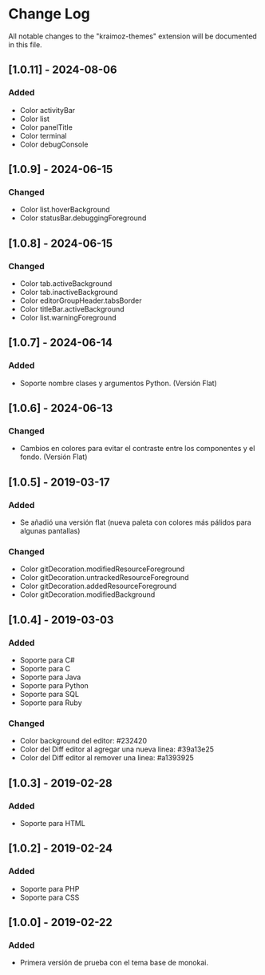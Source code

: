 # Change Log
All notable changes to the "kraimoz-themes" extension will be documented in this file.

## [1.0.11] - 2024-08-06
### Added
- Color activityBar
- Color list
- Color panelTitle
- Color terminal
- Color debugConsole

## [1.0.9] - 2024-06-15
### Changed
- Color list.hoverBackground
- Color statusBar.debuggingForeground

## [1.0.8] - 2024-06-15
### Changed
- Color tab.activeBackground
- Color tab.inactiveBackground
- Color editorGroupHeader.tabsBorder
- Color titleBar.activeBackground
- Color list.warningForeground

## [1.0.7] - 2024-06-14
### Added
- Soporte nombre clases y argumentos Python. (Versión Flat)

## [1.0.6] - 2024-06-13
### Changed
- Cambios en colores para evitar el contraste entre los componentes y el fondo. (Versión Flat)

## [1.0.5] - 2019-03-17
### Added
- Se añadió una versión flat (nueva paleta con colores más pálidos para algunas pantallas)

### Changed
- Color gitDecoration.modifiedResourceForeground
- Color gitDecoration.untrackedResourceForeground
- Color gitDecoration.addedResourceForeground
- Color gitDecoration.modifiedBackground

## [1.0.4] - 2019-03-03
### Added
- Soporte para C#
- Soporte para C
- Soporte para Java
- Soporte para Python
- Soporte para SQL
- Soporte para Ruby

### Changed
- Color background del editor: #232420
- Color del Diff editor al agregar una nueva linea: #39a13e25
- Color del Diff editor al remover una linea: #a1393925

## [1.0.3] - 2019-02-28
### Added
- Soporte para HTML

## [1.0.2] - 2019-02-24
### Added
- Soporte para PHP
- Soporte para CSS

## [1.0.0] - 2019-02-22
### Added
- Primera versión de prueba con el tema base de monokai.